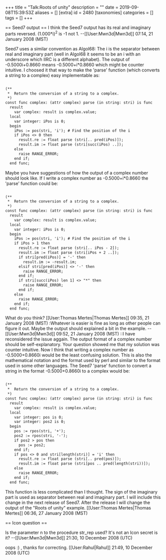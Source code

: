+++
title = "Talk:Roots of unity"
description = ""
date = 2019-09-08T15:39:53Z
aliases = []
[extra]
id = 2480
[taxonomies]
categories = []
tags = []
+++

== Seed7 output ==
I think the Seed7 output has its real and imaginary parts reversed. (1.000*i)<sup>2</sup> is -1 not 1. --[[User:Mwn3d|Mwn3d]] 07:14, 21 January 2008 (MST)

Seed7 uses a similar convention as Algol68:
The i is the separator between real and imaginary part
(well in Algol68 it seems to be an i with an underscore which IIRC is a different alphabet).
The output of -0.5000i+0.8660 means -0.5000+i*0.8660 which might be counter intuitive.
I choosed it that way to make the 'parse' function (which converts a string to a complex) easy implementable as:

```txt

(**
 *  Return the conversion of a string to a complex.
 *)
const func complex: (attr complex) parse (in string: stri) is func
  result
    var complex: result is complex.value;
  local
    var integer: iPos is 0;
  begin
    iPos := pos(stri, 'i'); # Find the position of the i
    if iPos <> 0 then
      result.re := float parse (stri[.. pred(iPos)]);
      result.im := float parse (stri[succ(iPos) ..]);
    else
      raise RANGE_ERROR;
    end if;
  end func;

```

Maybe you have suggestions of how the output of a complex number should look like.
If I write a complex number as -0.5000+i*0.8660 the 'parse' function could be:

```txt

(**
 *  Return the conversion of a string to a complex.
 *)
const func complex: (attr complex) parse (in string: stri) is func
  result
    var complex: result is complex.value;
  local
    var integer: iPos is 0;
  begin
    iPos := pos(stri, 'i'); # Find the position of the i
    if iPos > 1 then
      result.re := float parse (stri[.. iPos - 2]);
      result.im := float parse (stri[iPos + 2 ..]);
      if stri[pred(iPos)] = '-' then
        result.im := -result.im;
      elsif stri[pred(iPos)] <> '-' then
        raise RANGE_ERROR;
      end if;
      if stri[succ(iPos) len 1] <> "*" then
        raise RANGE_ERROR;
      end if;
    else
      raise RANGE_ERROR;
    end if;
  end func;

```

What do you think? [[User:Thomas Mertes|Thomas Mertes]] 09:35, 21 January 2008 (MST)
:Whatever is easier is fine as long as other people can figure it out. Maybe the output should explained a bit in the example. --[[User:Mwn3d|Mwn3d]] 09:52, 21 January 2008 (MST)
::I have reconsidered the issue aggain. The output format of a complex number should be self-explanatory. Your question showed me that my solution was counter intuitive. Now I think that writing a complex number as -0.5000+0.8660i would be the least confusing solution. This is also the mathematical notation and the format used by perl and similar to the format used in some other languages.
The Seed7 'parse' function to convert a string in the format -0.5000+0.8660i to a complex would be:

```txt

(**
 *  Return the conversion of a string to a complex.
 *)
const func complex: (attr complex) parse (in string: stri) is func
  result
    var complex: result is complex.value;
  local
    var integer: pos is 0;
    var integer: pos2 is 0;
  begin
    pos := rpos(stri, '+');
    pos2 := rpos(stri, '-');
    if pos2 > pos then
      pos := pos2;
    end if;
    if pos <> 0 and stri[length(stri)] = 'i' then
      result.re := float parse (stri[.. pred(pos)]);
      result.im := float parse (stri[pos .. pred(length(stri))]);
    else
      raise RANGE_ERROR;
    end if;
  end func;

```

This function is less complicated than I thought. The sign of the imaginary part is used as separator between real and imaginary part.
I will include this change in the next release of Seed7. After the release I will change the output of the "Roots of unity" example. [[User:Thomas Mertes|Thomas Mertes]] 06:36, 27 January 2008 (MST)

== Icon question ==

Is the parameter n to the procedure str_rep used? It's not an Icon secret is it? --[[User:Mwn3d|Mwn3d]] 21:30, 10 December 2008 (UTC)

oops :) , thanks for correcting. [[User:Rahul|Rahul]] 21:49, 10 December 2008 (UTC)
